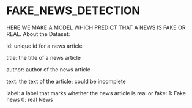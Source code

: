 # FAKE_NEWS_DETECTION
HERE WE MAKE A MODEL WHICH PREDICT THAT A NEWS IS FAKE OR REAL.
About the Dataset:

id: unique id for a news article

title: the title of a news article

author: author of the news article

text: the text of the article; could be incomplete

label: a label that marks whether the news article is real or fake:
    1: Fake news
    0: real News
